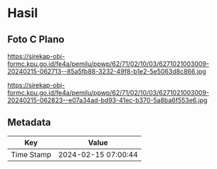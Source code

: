 # Hasil

## Foto C Plano

https://sirekap-obj-formc.kpu.go.id/fe4a/pemilu/ppwp/62/71/02/10/03/6271021003009-20240215-062713--85a5fb88-3232-49f8-b1e2-5e5063d8c866.jpg

https://sirekap-obj-formc.kpu.go.id/fe4a/pemilu/ppwp/62/71/02/10/03/6271021003009-20240215-062823--e07a34ad-bd93-41ec-b370-5a8ba6f553e6.jpg


## Metadata

| Key        | Value               |
| ---------- | ------------------- |
| Time Stamp | 2024-02-15 07:00:44 |



